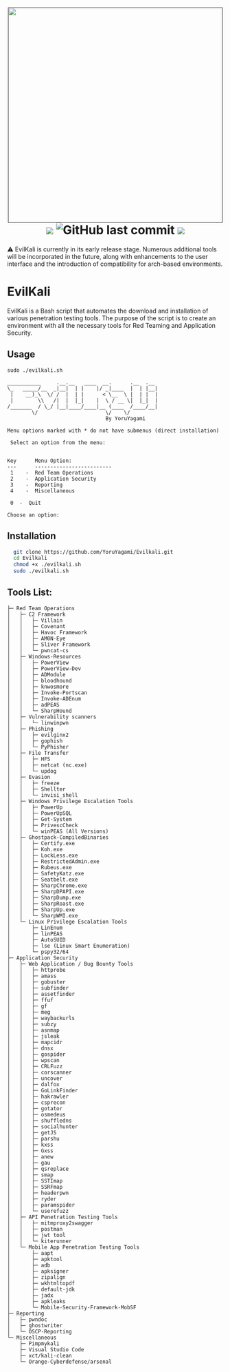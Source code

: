 <h1 align="center">
  <br>
  <a href=""><img src="https://github.com/YoruYagami/EvilKali/assets/70035442/569bafd8-a412-43ed-a875-02dbdced5347" alt="" width="500" height="500"></a>
  <br>
  <img src="https://img.shields.io/badge/Maintained%3F-Yes-23a82c">
  <img alt="GitHub last commit" src="https://img.shields.io/github/last-commit/YoruYagami/Evilkali">
  <img src="https://img.shields.io/badge/Developed%20for-kali%20linux-blueviolet">
</h1>

⚠️ EvilKali is currently in its early release stage. Numerous additional tools will be incorporated in the future, along with enhancements to the user interface and the introduction of compatibility for arch-based environments.

# EvilKali
EvilKali is a Bash script that automates the download and installation of various penetration testing tools. 
The purpose of the script is to create an environment with all the necessary tools for Red Teaming and Application Security.

## Usage
```
sudo ./evilkali.sh

___________     .__.__   ____  __.      .__  .__ 
\_   _____/__  _|__|  | |    |/ _|____  |  | |__|
 |    __)_\  \/ /  |  | |      < \__  \ |  | |  |
 |        \\   /|  |  |_|    |  \ / __ \|  |_|  |
/_______  / \_/ |__|____/____|__ (____  /____/__|
        \/                      \/    \/         
                                By YoruYagami

Menu options marked with * do not have submenus (direct installation)

 Select an option from the menu:


Key      Menu Option:
---      -------------------------
 1    -  Red Team Operations
 2    -  Application Security
 3    -  Reporting
 4    -  Miscellaneous

 0  -  Quit

Choose an option:
```

## Installation
```bash
  git clone https://github.com/YoruYagami/Evilkali.git
  cd Evilkali
  chmod +x ./evilkali.sh
  sudo ./evilkali.sh
```

## Tools List:

```
├─ Red Team Operations
│   ├─ C2 Framework
│   │   ├─ Villain
│   │   ├─ Covenant
│   │   ├─ Havoc Framework
│   │   ├─ AM0N-Eye
│   │   ├─ Sliver Framework
│   │   └─ pwncat-cs
│   ├─ Windows-Resources
│   │   ├─ PowerView
│   │   ├─ PowerView-Dev
│   │   ├─ ADModule
│   │   ├─ bloodhound
│   │   ├─ knwosmore
│   │   ├─ Invoke-Portscan
│   │   ├─ Invoke-ADEnum
│   │   ├─ adPEAS
│   │   └─ SharpHound
│   ├─ Vulnerability scanners
│   │   └─ linwinpwn
│   ├─ Phishing
│   │   ├─ evilginx2
│   │   ├─ gophish
│   │   └─ PyPhisher
│   ├─ File Transfer
│   │   ├─ HFS
│   │   ├─ netcat (nc.exe)
│   │   └─ updog
│   ├─ Evasion
│   │   ├─ freeze
│   │   ├─ Shellter
│   │   └─ invisi_shell
│   ├─ Windows Privilege Escalation Tools
│   │   ├─ PowerUp
│   │   ├─ PowerUpSQL
│   │   ├─ Get-System
│   │   ├─ PrivescCheck
│   │   └─ winPEAS (All Versions)
│   ├─ Ghostpack-CompiledBinaries
│   │   ├─ Certify.exe
│   │   ├─ Koh.exe
│   │   ├─ LockLess.exe
│   │   ├─ RestrictedAdmin.exe
│   │   ├─ Rubeus.exe
│   │   ├─ SafetyKatz.exe
│   │   ├─ Seatbelt.exe
│   │   ├─ SharpChrome.exe
│   │   ├─ SharpDPAPI.exe
│   │   ├─ SharpDump.exe
│   │   ├─ SharpRoast.exe
│   │   ├─ SharpUp.exe
│   │   └─ SharpWMI.exe
│   └─ Linux Privilege Escalation Tools
│       ├─ LinEnum
│       ├─ linPEAS
│       ├─ AutoSUID
│       ├─ lse (Linux Smart Enumeration)
│       └─ pspy32/64
├─ Application Security
│   ├─ Web Application / Bug Bounty Tools
│   │   ├─ httprobe
│   │   ├─ amass
│   │   ├─ gobuster
│   │   ├─ subfinder
│   │   ├─ assetfinder
│   │   ├─ ffuf
│   │   ├─ gf
│   │   ├─ meg
│   │   ├─ waybackurls
│   │   ├─ subzy
│   │   ├─ asnmap
│   │   ├─ jsleak
│   │   ├─ mapcidr
│   │   ├─ dnsx
│   │   ├─ gospider
│   │   ├─ wpscan
│   │   ├─ CRLFuzz
│   │   ├─ corscanner
│   │   ├─ uncover
│   │   ├─ dalfox
│   │   ├─ GoLinkFinder
│   │   ├─ hakrawler
│   │   ├─ csprecon
│   │   ├─ gotator
│   │   ├─ osmedeus
│   │   ├─ shuffledns
│   │   ├─ socialhunter
│   │   ├─ getJS
│   │   ├─ parshu
│   │   ├─ kxss
│   │   ├─ Gxss
│   │   ├─ anew 
│   │   ├─ gau 
│   │   ├─ qsreplace
│   │   ├─ smap
│   │   ├─ SSTImap
│   │   ├─ SSRFmap
│   │   ├─ headerpwn
│   │   ├─ ryder
│   │   ├─ paramspider
│   │   └─ userefuzz
│   ├─ API Penetration Testing Tools
│   │   ├─ mitmproxy2swagger
│   │   ├─ postman
│   │   ├─ jwt tool
│   │   └─ kiterunner
│   └─ Mobile App Penetration Testing Tools
│       ├─ aapt
│       ├─ apktool
│       ├─ adb
│       ├─ apksigner
│       ├─ zipalign
│       ├─ wkhtmltopdf
│       ├─ default-jdk
│       ├─ jadx
│       ├─ apkleaks
│       └─ Mobile-Security-Framework-MobSF
├─ Reporting
│   ├─ pwndoc
│   ├─ ghostwriter
│   └─ OSCP-Reporting
└─ Miscellaneous
    ├─ Pimpmykali
    ├─ Visual Studio Code
    ├─ xct/kali-clean
    └─ Orange-Cyberdefense/arsenal

```
